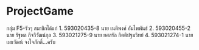 # ProjectGame
กลุ่ม F5-รัวๆ สมาชิกได้แก่ 1. 593020435-8 นาย เนติพงศ์ อัมไพพันธ์ 2. 593020455-2 นาย รัฐพล กิจวิวัฒน์กุล 3. 593021275-9 นาย ยศสรัล กิตติปฐมวิทย์  4. 593021274-1 นาย เมธวัฒน์ จงใจภักดิ์...ครับ
